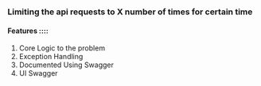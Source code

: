 <h3>Limiting the api requests to X number of times for certain time</h3>


<h4>Features ::::</h4>
<ol>
  <li>Core Logic to the problem</li>
  <li>Exception Handling</li>
  <li>Documented Using Swagger</li>
  <li>UI Swagger</li>
</ol>
